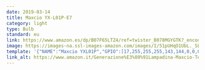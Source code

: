 ```yaml
---
date: 2019-03-14
title: Maxcio YX-L01P-E7
category: light
type: Bulb
standard: eu
link: https://www.amazon.es/dp/B07F65LTZ4/ref=twister_B078MGYGTK?_encoding=UTF8&psc=1
image: https://images-na.ssl-images-amazon.com/images/I/51pUHqO1UbL._SL1500_.jpg
template: '{"NAME":"Maxcio YXL01P","GPIO":[17,255,255,255,143,144,0,0,0,0,0,0,0],"FLAG":0,"BASE":27}' 
link_alt: https://www.amazon.it/Generazione%E3%80%91Lampadina-Maxcio-Temporizzazione-Intelligente-Compatibile/dp/B0788JRR45?th=1
---
```

